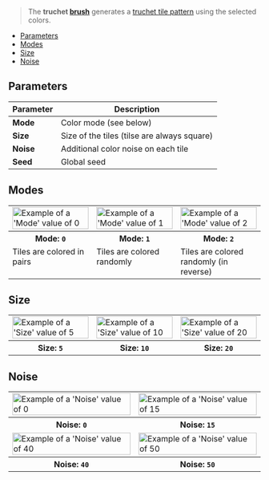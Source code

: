 > The **truchet [brush](Brush-Shaders)** generates a [truchet tile pattern](https://en.wikipedia.org/wiki/Truchet_tiles) using the selected colors.

<!-- TOC -->
- [Parameters](#parameters)
- [Modes](#modes)
- [Size](#size)
- [Noise](#noise)

## Parameters

Parameter | Description
--------- | -----------
**Mode** | Color mode (see below)
**Size** | Size of the tiles (tilse are always square)
**Noise** | Additional color noise on each tile
**Seed** | Global seed 

## Modes

<!-- SAMPLE truchet mode 3 -->
<table>
	<tr>
		<td width="33.33%"><img width="100%" src="https://s3.amazonaws.com/misc.lachlanmcdonald.com/magicavoxel-shaders/0.11.2/truchet_mode0_compressed.jpg" alt="Example of a 'Mode' value of 0"></td>
		<td width="33.33%"><img width="100%" src="https://s3.amazonaws.com/misc.lachlanmcdonald.com/magicavoxel-shaders/0.11.2/truchet_mode1_compressed.jpg" alt="Example of a 'Mode' value of 1"></td>
		<td width="33.33%"><img width="100%" src="https://s3.amazonaws.com/misc.lachlanmcdonald.com/magicavoxel-shaders/0.11.2/truchet_mode2_compressed.jpg" alt="Example of a 'Mode' value of 2"></td>
	</tr>
	<tr>
		<th>Mode: <code>0</code></th>
		<th>Mode: <code>1</code></th>
		<th>Mode: <code>2</code></th>
	</tr>
	<tr>
		<td valign="top">Tiles are colored in pairs</td>
		<td valign="top">Tiles are colored randomly</td>
		<td valign="top">Tiles are colored randomly (in reverse)</td>
	</tr>
</table>
<!-- END -->

## Size

<!-- SAMPLE truchet size 3 -->
<table>
	<tr>
		<td width="33.33%"><img width="100%" src="https://s3.amazonaws.com/misc.lachlanmcdonald.com/magicavoxel-shaders/0.11.2/truchet_size5_compressed.jpg" alt="Example of a 'Size' value of 5"></td>
		<td width="33.33%"><img width="100%" src="https://s3.amazonaws.com/misc.lachlanmcdonald.com/magicavoxel-shaders/0.11.2/truchet_size10_compressed.jpg" alt="Example of a 'Size' value of 10"></td>
		<td width="33.33%"><img width="100%" src="https://s3.amazonaws.com/misc.lachlanmcdonald.com/magicavoxel-shaders/0.11.2/truchet_size20_compressed.jpg" alt="Example of a 'Size' value of 20"></td>
	</tr>
	<tr>
		<th>Size: <code>5</code></th>
		<th>Size: <code>10</code></th>
		<th>Size: <code>20</code></th>
	</tr>
</table>
<!-- END -->

## Noise

<!-- SAMPLE truchet noise 2 -->
<table>
	<tr>
		<td width="50%"><img width="100%" src="https://s3.amazonaws.com/misc.lachlanmcdonald.com/magicavoxel-shaders/0.11.2/truchet_noise0_compressed.jpg" alt="Example of a 'Noise' value of 0"></td>
		<td width="50%"><img width="100%" src="https://s3.amazonaws.com/misc.lachlanmcdonald.com/magicavoxel-shaders/0.11.2/truchet_noise15_compressed.jpg" alt="Example of a 'Noise' value of 15"></td>
	</tr>
	<tr>
		<th>Noise: <code>0</code></th>
		<th>Noise: <code>15</code></th>
	</tr>
	<tr>
		<td width="50%"><img width="100%" src="https://s3.amazonaws.com/misc.lachlanmcdonald.com/magicavoxel-shaders/0.11.2/truchet_noise40_compressed.jpg" alt="Example of a 'Noise' value of 40"></td>
		<td width="50%"><img width="100%" src="https://s3.amazonaws.com/misc.lachlanmcdonald.com/magicavoxel-shaders/0.11.2/truchet_noise50_compressed.jpg" alt="Example of a 'Noise' value of 50"></td>
	</tr>
	<tr>
		<th>Noise: <code>40</code></th>
		<th>Noise: <code>50</code></th>
	</tr>
</table>
<!-- END -->
